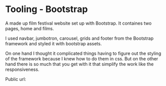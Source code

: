 # Tooling - Bootstrap

A made up film festival website set up with Bootstrap.
It containes two pages, home and films.

I used navbar, jumbotron, carousel, grids and footer from the Bootstrap framework
and styled it with bootstrap assets.

On one hand I thought it complicated things having to figure out the styling of the framework
because I knew how to do them in css. But on the other hand there is so much that you get with it
that simplify the work like the responsiveness.

Public url:
